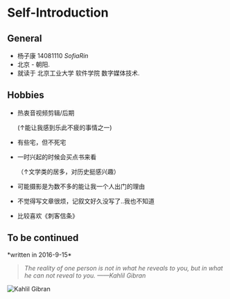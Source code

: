 # Self-Introduction
General
----------
*  杨子康  14081110  _SofiaRin_
*  北京  -  朝阳.
*  就读于  北京工业大学 软件学院 数字媒体技术.

   
Hobbies
----------
*  热衷音视频剪辑/后期
    
   (↑能让我感到乐此不疲的事情之一)
*  有些宅，但不死宅
*  一时兴起的时候会买点书来看
   
   （↑文学类的居多，对历史挺感兴趣）
*   可能摄影是为数不多的能让我一个人出门的理由
*   不觉得写文章很烦，记叙文好久没写了..我也不知道
*   比较喜欢《刺客信条》

To be continued
----------------
   
\*written in 2016-9-15\*


> _The reality of one person is not in what he reveals to you, but in what he can not reveal to you._
> _——Kahlil Gibran_








![Kahlil Gibran](http://imgsrc.baidu.com/baike/pic/item/86d6277f9e2f0708116cc0a0e924b899a901f221.jpg)
